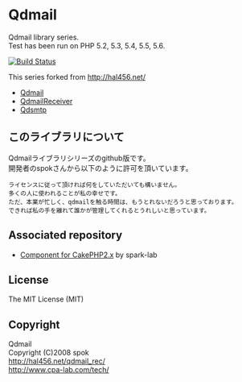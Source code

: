 Qdmail
======

Qdmail library series.  
Test has been run on PHP 5.2, 5.3, 5.4, 5.5, 5.6.

[![Build Status](https://travis-ci.org/ftngrn/qdmail.png?tag=php-5)](https://travis-ci.org/ftngrn/qdmail)

This series forked from http://hal456.net/

* [Qdmail](http://hal456.net/qdmail/)
* [QdmailReceiver](http://hal456.net/qdmail_rec/)
* [Qdsmtp](http://hal456.net/qdsmtp/)

## このライブラリについて ##
Qdmailライブラリシリーズのgithub版です。  
開発者のspokさんから以下のように許可を頂いています。  
```
ライセンスに従って頂ければ何をしていただいても構いません。
多くの人に使われることが私の幸せです。
ただ、本業が忙しく、qdmailを触る時間は、もうとれないだろうと思っております。
できれば私の手を離れて誰かが管理してくれるとうれしいと思っています。
```

## Associated repository ##
* [Component for CakePHP2.x](https://github.com/spark-lab/Qdmail) by spark-lab

## License ##

The MIT License (MIT)

## Copyright ##

Qdmail  
Copyright (C)2008    spok  
http://hal456.net/qdmail_rec/  
http://www.cpa-lab.com/tech/  
